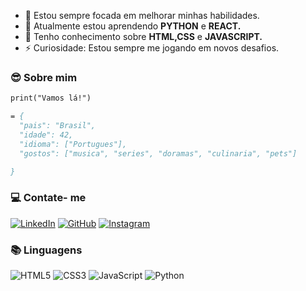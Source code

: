 - 🔭 Estou sempre focada em melhorar minhas habilidades.
- 🌱 Atualmente estou aprendendo **PYTHON** e **REACT.**
- 💬 Tenho conhecimento sobre **HTML,CSS** e **JAVASCRIPT.**
- ⚡ Curiosidade: Estou sempre me jogando em novos desafios.

### 😎 Sobre mim

```p
print("Vamos lá!")

= {
  "pais": "Brasil",
  "idade": 42,
  "idioma": ["Portugues"],
  "gostos": ["musica", "series", "doramas", "culinaria", "pets"]

}
```

### 💻 Contate- me

[![LinkedIn](https://img.shields.io/badge/LinkedIn-0077B5?style=for-the-badge&logo=linkedin&logoColor=white)](https://www.linkedin.com/in/sowza82-tatiane-6a9519273)
[![GitHub](https://img.shields.io/badge/GitHub-100000?style=for-the-badge&logo=github&logoColor=white)](https://github.com/Sowza82)
[![Instagram](https://img.shields.io/badge/-Instagram-%23E4405F?style=for-the-badge&logo=instagram&logoColor=white)](https://www.instagram.com/tathysowza_82/)

### 📚 Linguagens

![HTML5](https://img.shields.io/badge/HTML5-E34F26?style=for-the-badge&logo=html5&logoColor=white)
![CSS3](https://img.shields.io/badge/CSS3-1572B6?style=for-the-badge&logo=css3&logoColor=white)
![JavaScript](https://img.shields.io/badge/JavaScript-F7DF1E?style=for-the-badge&logo=javascript&logoColor=black)
![Python](https://img.shields.io/badge/python-3670A0?style=for-the-badge&logo=python&logoColor=ffdd54)
